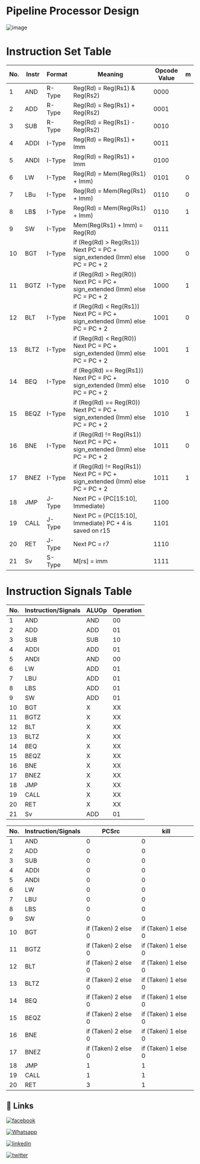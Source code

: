 # Pipeline Processor Design

![image](https://github.com/qossayrida/PipelineProcessorDesign/assets/59481839/3f99e71d-71a2-4856-82b2-0f58781f1cda)


# Instruction Set Table

| No. | Instr | Format | Meaning | Opcode Value | m |
|-----|-------|--------|---------|--------------|---|
| 1   | AND   | R-Type | Reg(Rd) = Reg(Rs1) & Reg(Rs2) | 0000 |   |
| 2   | ADD   | R-Type | Reg(Rd) = Reg(Rs1) + Reg(Rs2) | 0001 |   |
| 3   | SUB   | R-Type | Reg(Rd) = Reg(Rs1) - Reg(Rs2) | 0010 |   |
| 4   | ADDI  | I-Type | Reg(Rd) = Reg(Rs1) + Imm | 0011 |   |
| 5   | ANDI  | I-Type | Reg(Rd) = Reg(Rs1) + Imm | 0100 |   |
| 6   | LW    | I-Type | Reg(Rd) = Mem(Reg(Rs1) + Imm) | 0101 | 0 |
| 7   | LBu   | I-Type | Reg(Rd) = Mem(Reg(Rs1) + Imm) | 0110 | 0 |
| 8   | LB$   | I-Type | Reg(Rd) = Mem(Reg(Rs1) + Imm) | 0110 | 1 |
| 9   | SW    | I-Type | Mem(Reg(Rs1) + Imm) = Reg(Rd) | 0111 |   |
| 10  | BGT   | I-Type | if (Reg(Rd) > Reg(Rs1)) Next PC = PC + sign_extended (Imm) else PC = PC + 2 | 1000 | 0 |
| 11  | BGTZ  | I-Type | if (Reg(Rd) > Reg(R0)) Next PC = PC + sign_extended (Imm) else PC = PC + 2 | 1000 | 1 |
| 12  | BLT   | I-Type | if (Reg(Rd) < Reg(Rs1)) Next PC = PC + sign_extended (Imm) else PC = PC + 2 | 1001 | 0 |
| 13  | BLTZ  | I-Type | if (Reg(Rd) < Reg(R0)) Next PC = PC + sign_extended (Imm) else PC = PC + 2 | 1001 | 1 |
| 14  | BEQ   | I-Type | if (Reg(Rd) == Reg(Rs1)) Next PC = PC + sign_extended (Imm) else PC = PC + 2 | 1010 | 0 |
| 15  | BEQZ  | I-Type | if (Reg(Rd) == Reg(R0)) Next PC = PC + sign_extended (Imm) else PC = PC + 2 | 1010 | 1 |
| 16  | BNE   | I-Type | if (Reg(Rd) != Reg(Rs1)) Next PC = PC + sign_extended (Imm) else PC = PC + 2 | 1011 | 0 |
| 17  | BNEZ  | I-Type | if (Reg(Rd) != Reg(Rs1)) Next PC = PC + sign_extended (Imm) else PC = PC + 2 | 1011 | 1 |
| 18  | JMP   | J-Type | Next PC = {PC[15:10], Immediate} | 1100 |   |
| 19  | CALL  | J-Type | Next PC = {PC[15:10], Immediate} PC + 4 is saved on r15 | 1101 |   |
| 20  | RET   | J-Type | Next PC = r7 | 1110 |   |
| 21  | Sv    | S-Type | M[rs] = imm | 1111 |   |



# Instruction Signals Table

| No. | Instruction/Signals | ALUOp | Operation |
|-----|---------------------|-------|-----------|
|  1  | AND                 | AND   | 00        |
|  2  | ADD                 | ADD   | 01        |        
|  3  | SUB                 | SUB   | 10        |        
|  4  | ADDI                | ADD   | 01        |        
|  5  | ANDI                | AND   | 00        |        
|  6  | LW                  | ADD   | 01        |        
|  7  | LBU                 | ADD   | 01        |        
|  8  | LBS                 | ADD   | 01        |        
|  9  | SW                  | ADD   | 01        |        
| 10  | BGT                 | X     | XX        |        
| 11  | BGTZ                | X     | XX        |        
| 12  | BLT                 | X     | XX        |        
| 13  | BLTZ                | X     | XX        |        
| 14  | BEQ                 | X     | XX        |        
| 15  | BEQZ                | X     | XX        |        
| 16  | BNE                 | X     | XX        |        
| 17  | BNEZ                | X     | XX        |        
| 18  | JMP                 | X     | XX        |        
| 19  | CALL                | X     | XX        |        
| 20  | RET                 | X     | XX        |        
| 21  | Sv                  | ADD   | 01        |        


| No. | Instruction/Signals | PCSrc | kill|
|-----|---------------------|-------|-------|
|  1  | AND                 |  0  |  0  |  0  |   0  |
|  2  | ADD                 |  0  |  0  |  0  |   0  |    
|  3  | SUB                 |  0  |  0  |  0  |   0  |       
|  4  | ADDI                |  0  |  0  |  0  |   0  |       
|  5  | ANDI                |  0  |  0  |  0  |   0  |      
|  6  | LW                  |  0  |  0  |  0  |   0  |       
|  7  | LBU                 |  0  |  0  |  0  |   0  |        
|  8  | LBS                 |  0  |  0  |  0  |   0  |       
|  9  | SW                  |  0  |  0  |  0  |   0  |      
| 10  | BGT                 |  if (Taken) 2 else  0  |  if (Taken) 1 else  0  |       
| 11  | BGTZ                |  if (Taken) 2 else  0   | if (Taken) 1 else  0  |      
| 12  | BLT                 |  if (Taken) 2 else  0   | if (Taken) 1 else  0 |        
| 13  | BLTZ                |  if (Taken) 2 else  0   |  if (Taken) 1 else  0  |       
| 14  | BEQ                 |  if (Taken) 2 else  0   |  if (Taken) 1 else  0  |       
| 15  | BEQZ                |  if (Taken) 2 else  0   |  if (Taken) 1 else  0 |       
| 16  | BNE                 |  if (Taken) 2 else  0   |  if (Taken) 1 else  0  |       
| 17  | BNEZ                |  if (Taken) 2 else  0   |  if (Taken) 1 else  0 |       
| 18  | JMP                 |  1   |  1  |      
| 19  | CALL                |  1   |  1  |         
| 20  | RET                 |  3   |  1  |       
   


## 🔗 Links

[![facebook](https://img.shields.io/badge/facebook-0077B5?style=for-the-badge&logo=facebook&logoColor=white)](https://www.facebook.com/qossay.rida?mibextid=2JQ9oc)

[![Whatsapp](https://img.shields.io/badge/Whatsapp-25D366?style=for-the-badge&logo=Whatsapp&logoColor=white)](https://wa.me/+972598592423)

[![linkedin](https://img.shields.io/badge/linkedin-0077B5?style=for-the-badge&logo=linkedin&logoColor=white)](https://www.linkedin.com/in/qossay-rida-3aa3b81a1?utm_source=share&utm_campaign=share_via&utm_content=profile&utm_medium=android_app )

[![twitter](https://img.shields.io/badge/twitter-1DA1F2?style=for-the-badge&logo=twitter&logoColor=white)](https://twitter.com/qossayrida)